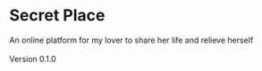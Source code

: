 # Secret Place
An online platform for my lover to share her life and relieve herself \
\
Version 0.1.0
